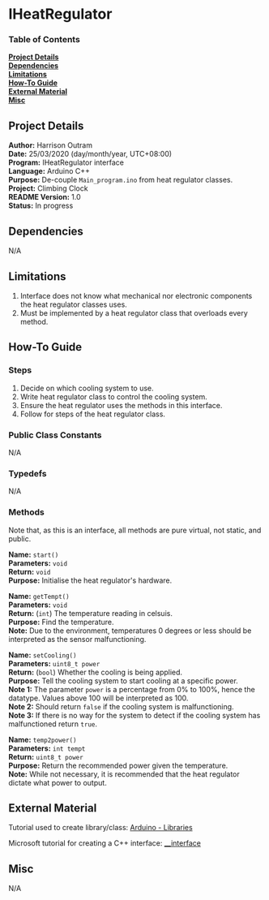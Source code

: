 # IHeatRegulator

### Table of Contents

**[Project Details](#project-details)**<br>
**[Dependencies](#dependencies)**<br>
**[Limitations](#limitations)**<br>
**[How-To Guide](#how-to-guide)**<br>
**[External Material](#external-material)**<br>
**[Misc](#misc)**<br>

## Project Details

**Author:** Harrison Outram<br>
**Date:** 25/03/2020 (day/month/year, UTC+08:00)<br>
**Program:** IHeatRegulator interface<br>
**Language:** Arduino C++<br>
**Purpose:** De-couple `Main_program.ino` from heat regulator classes.<br>
**Project:** Climbing Clock<br>
**README Version:** 1.0<br>
**Status:** In progress

## Dependencies

N/A

## Limitations

1. Interface does not know what mechanical nor electronic components the heat regulator classes uses.
2. Must be implemented by a heat regulator class that overloads every method.

## How-To Guide

### Steps

1. Decide on which cooling system to use.
2. Write heat regulator class to control the cooling system.
3. Ensure the heat regulator uses the methods in this interface.
4. Follow for steps of the heat regulator class.

### Public Class Constants

N/A

### Typedefs

N/A

### Methods

Note that, as this is an interface, all methods are pure virtual, not static, and public.

**Name:** `start()`<br>
**Parameters:** `void`<br>
**Return:** `void`<br>
**Purpose:** Initialise the heat regulator's hardware.

**Name:** `getTempt()`<br>
**Parameters:** `void`<br>
**Return:** (`int`) The temperature reading in celsuis.<br>
**Purpose:** Find the temperature.<br>
**Note:** Due to the environment, temperatures 0 degrees or less should be interpreted as the sensor malfunctioning.

**Name:** `setCooling()`<br>
**Parameters:** `uint8_t power`<br>
**Return:** (`bool`) Whether the cooling is being applied.<br>
**Purpose:** Tell the cooling system to start cooling at a specific power.<br>
**Note 1:** The parameter `power` is a percentage from 0% to 100%, hence the datatype. Values above 100 will be interpreted as 100.<br>
**Note 2:** Should return `false` if the cooling system is malfunctioning.<br>
**Note 3:** If there is no way for the system to detect if the cooling system has malfunctioned return `true`.

**Name:** `temp2power()`<br>
**Parameters:** `int tempt`<br>
**Return:** `uint8_t power`<br>
**Purpose:** Return the recommended power given the temperature.<br>
**Note:** While not necessary, it is recommended that the heat regulator dictate what power to output.

## External Material

Tutorial used to create library/class: [Arduino - Libraries](https://www.arduino.cc/en/Hacking/LibraryTutorial)

Microsoft tutorial for creating a C++ interface: [__interface](https://docs.microsoft.com/en-us/cpp/cpp/interface?view=vs-2019)

## Misc

N/A
